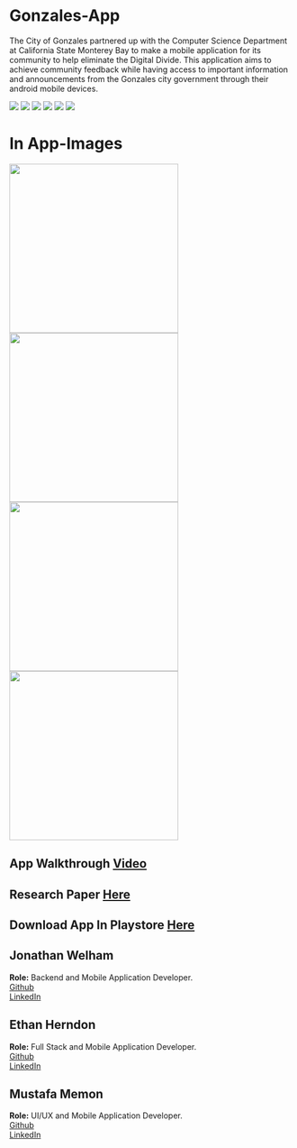 # Gonzales-App
The City of Gonzales partnered up with the Computer Science Department at California State Monterey Bay to make a mobile application for its community to help eliminate the Digital Divide. This application aims to achieve community feedback while having access to important information and announcements from the Gonzales city government through their android mobile devices.

![](https://img.shields.io/github/last-commit/Jonathan-Welham/CityOfGonzalessApp)
![](https://img.shields.io/github/repo-size/Jonathan-Welham/CityOfGonzalessApp)
![](https://img.shields.io/github/contributors/Jonathan-Welham/CityOfGonzalessApp)
![](https://img.shields.io/github/languages/top/Jonathan-Welham/CityOfGonzalessApp) 
![](https://img.shields.io/github/stars/Jonathan-Welham/CityOfGonzalessApp)
![](https://img.shields.io/github/forks/Jonathan-Welham/CityOfGonzalessApp?style=social)

# In App-Images    
<p float="left">
  <img src="https://raw.githubusercontent.com/Jonathan-Welham/Gonzales-App/main/Images/Image1.png" width="300" />
  <img src="https://raw.githubusercontent.com/Jonathan-Welham/Gonzales-App/main/Images/Image2.png" width="300" /> 
  <img src="https://raw.githubusercontent.com/Jonathan-Welham/Gonzales-App/main/Images/Image3.png" width="300" />
  <img src="https://raw.githubusercontent.com/Jonathan-Welham/Gonzales-App/main/Images/Image4.png" width="300" />
</p>


<!-- # Game Images: -->    
<!-- <p float="left"> -->
<!--   <img src="https://raw.githubusercontent.com/HerndonE/RTS-Game-Using-Unity/main/Documents/Images/Image1.png" width="400" /> -->
<!--   <img src="https://raw.githubusercontent.com/HerndonE/RTS-Game-Using-Unity/main/Documents/Images/Image2.png" width="400" />  -->
<!--   <img src="https://raw.githubusercontent.com/HerndonE/RTS-Game-Using-Unity/main/Documents/Images/Image3.png" width="400" /> -->
<!--   <img src="https://raw.githubusercontent.com/HerndonE/RTS-Game-Using-Unity/main/Documents/Images/Image4.png" width="400" /> -->
<!-- </p> -->

## App Walkthrough [Video](https://drive.google.com/file/d/1SuY3qcQ_STzVaPscllXLPH9D3vbpZC0h/view?usp=sharing)

## Research Paper [Here]()

## Download App In Playstore [Here]()

## Jonathan Welham    
**Role:** Backend and Mobile Application Developer.    
[Github](https://github.com/Jonathan-Welham)  
[LinkedIn](https://www.linkedin.com/in/jwelham/)
   
## Ethan Herndon    
**Role:** Full Stack and Mobile Application Developer.    
[Github](https://github.com/HerndonE)  
[LinkedIn](https://www.linkedin.com/in/ethan-herndon-8ba950196/)

## Mustafa Memon    
**Role:** UI/UX and Mobile Application Developer.    
[Github](https://github.com/Mmemon21)  
[LinkedIn](https://www.linkedin.com/in/mustafa-memon/)

